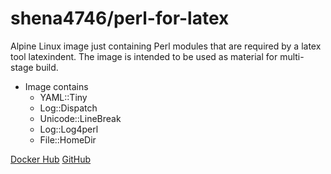 # shena4746/perl-for-latex

Alpine Linux image just containing Perl modules that are required by a latex tool latexindent.
The image is intended to be used as material for multi-stage build.

- Image contains
  - YAML::Tiny
  - Log::Dispatch
  - Unicode::LineBreak
  - Log::Log4perl
  - File::HomeDir

[Docker Hub](https://hub.docker.com/repository/docker/shena4746/perl-for-latex/general)
[GitHub](https://github.com/Shena4746/perl-modules-for-latex)
